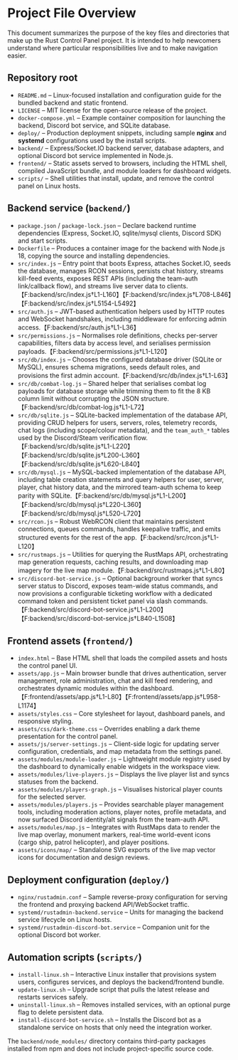 # Project File Overview

This document summarizes the purpose of the key files and directories that make up the Rust Control Panel project. It is intended to help newcomers understand where particular responsibilities live and to make navigation easier.

## Repository root
- `README.md` – Linux-focused installation and configuration guide for the bundled backend and static frontend.
- `LICENSE` – MIT license for the open-source release of the project.
- `docker-compose.yml` – Example container composition for launching the backend, Discord bot service, and SQLite database.
- `deploy/` – Production deployment snippets, including sample **nginx** and **systemd** configurations used by the install scripts.
- `backend/` – Express/Socket.IO backend server, database adapters, and optional Discord bot service implemented in Node.js.
- `frontend/` – Static assets served to browsers, including the HTML shell, compiled JavaScript bundle, and module loaders for dashboard widgets.
- `scripts/` – Shell utilities that install, update, and remove the control panel on Linux hosts.

## Backend service (`backend/`)
- `package.json` / `package-lock.json` – Declare backend runtime dependencies (Express, Socket.IO, sqlite/mysql clients, Discord SDK) and start scripts.
- `Dockerfile` – Produces a container image for the backend with Node.js 18, copying the source and installing dependencies.
- `src/index.js` – Entry point that boots Express, attaches Socket.IO, seeds the database, manages RCON sessions, persists chat history, streams kill-feed events, exposes REST APIs (including the team-auth link/callback flow), and streams live server data to clients.【F:backend/src/index.js†L1-L160】【F:backend/src/index.js†L708-L846】【F:backend/src/index.js†L5154-L5492】
- `src/auth.js` – JWT-based authentication helpers used by HTTP routes and WebSocket handshakes, including middleware for enforcing admin access.【F:backend/src/auth.js†L1-L36】
- `src/permissions.js` – Normalises role definitions, checks per-server capabilities, filters data by access level, and serialises permission payloads.【F:backend/src/permissions.js†L1-L120】
- `src/db/index.js` – Chooses the configured database driver (SQLite or MySQL), ensures schema migrations, seeds default roles, and provisions the first admin account.【F:backend/src/db/index.js†L1-L63】
- `src/db/combat-log.js` – Shared helper that serialises combat log payloads for database storage while trimming them to fit the 8 KB column limit without corrupting the JSON structure.【F:backend/src/db/combat-log.js†L1-L72】
- `src/db/sqlite.js` – SQLite-backed implementation of the database API, providing CRUD helpers for users, servers, roles, telemetry records, chat logs (including scope/colour metadata), and the `team_auth_*` tables used by the Discord/Steam verification flow.【F:backend/src/db/sqlite.js†L1-L220】【F:backend/src/db/sqlite.js†L200-L360】【F:backend/src/db/sqlite.js†L620-L840】
- `src/db/mysql.js` – MySQL-backed implementation of the database API, including table creation statements and query helpers for user, server, player, chat history data, and the mirrored team-auth schema to keep parity with SQLite.【F:backend/src/db/mysql.js†L1-L200】【F:backend/src/db/mysql.js†L220-L360】【F:backend/src/db/mysql.js†L520-L720】
- `src/rcon.js` – Robust WebRCON client that maintains persistent connections, queues commands, handles keepalive traffic, and emits structured events for the rest of the app.【F:backend/src/rcon.js†L1-L120】
- `src/rustmaps.js` – Utilities for querying the RustMaps API, orchestrating map generation requests, caching results, and downloading map imagery for the live map module.【F:backend/src/rustmaps.js†L1-L80】
- `src/discord-bot-service.js` – Optional background worker that syncs server status to Discord, exposes team-wide status commands, and now provisions a configurable ticketing workflow with a dedicated command token and persistent ticket panel via slash commands.【F:backend/src/discord-bot-service.js†L1-L200】【F:backend/src/discord-bot-service.js†L840-L1508】

## Frontend assets (`frontend/`)
- `index.html` – Base HTML shell that loads the compiled assets and hosts the control panel UI.
- `assets/app.js` – Main browser bundle that drives authentication, server management, role administration, chat and kill feed rendering, and orchestrates dynamic modules within the dashboard.【F:frontend/assets/app.js†L1-L80】【F:frontend/assets/app.js†L958-L1174】
- `assets/styles.css` – Core stylesheet for layout, dashboard panels, and responsive styling.
- `assets/css/dark-theme.css` – Overrides enabling a dark theme presentation for the control panel.
- `assets/js/server-settings.js` – Client-side logic for updating server configuration, credentials, and map metadata from the settings panel.
- `assets/modules/module-loader.js` – Lightweight module registry used by the dashboard to dynamically enable widgets in the workspace view.
- `assets/modules/live-players.js` – Displays the live player list and syncs statuses from the backend.
- `assets/modules/players-graph.js` – Visualises historical player counts for the selected server.
- `assets/modules/players.js` – Provides searchable player management tools, including moderation actions, player notes, profile metadata, and now surfaced Discord identity/alt signals from the team-auth API.
- `assets/modules/map.js` – Integrates with RustMaps data to render the live map overlay, monument markers, real-time world-event icons (cargo ship, patrol helicopter), and player positions.
- `assets/icons/map/` – Standalone SVG exports of the live map vector icons for documentation and design reviews.

## Deployment configuration (`deploy/`)
- `nginx/rustadmin.conf` – Sample reverse-proxy configuration for serving the frontend and proxying backend API/WebSocket traffic.
- `systemd/rustadmin-backend.service` – Units for managing the backend service lifecycle on Linux hosts.
- `systemd/rustadmin-discord-bot.service` – Companion unit for the optional Discord bot worker.

## Automation scripts (`scripts/`)
- `install-linux.sh` – Interactive Linux installer that provisions system users, configures services, and deploys the backend/frontend bundle.
- `update-linux.sh` – Upgrade script that pulls the latest release and restarts services safely.
- `uninstall-linux.sh` – Removes installed services, with an optional purge flag to delete persistent data.
- `install-discord-bot-service.sh` – Installs the Discord bot as a standalone service on hosts that only need the integration worker.

The `backend/node_modules/` directory contains third-party packages installed from npm and does not include project-specific source code.
